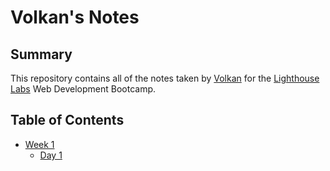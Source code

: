 # Volkan's Notes

## Summary 

This repository contains all of the notes taken by [Volkan](https://github.com/volkanb) for the [Lighthouse Labs](https://www.lighthouselabs.ca/en) Web Development Bootcamp.

## Table of Contents
* [Week 1](/Week_1)
  * [Day 1](/Week_1/Day_1)